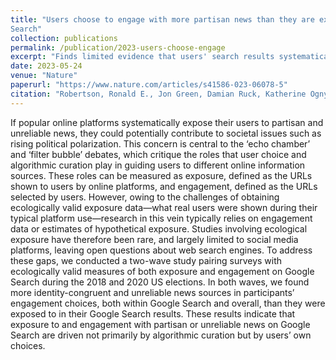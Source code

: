 ```yaml
---
title: "Users choose to engage with more partisan news than they are exposed to on Google
Search"
collection: publications
permalink: /publication/2023-users-choose-engage
excerpt: "Finds limited evidence that users' search results systematically differ by user partisanship, but stronger evidence that users' engagement with search results does."
date: 2023-05-24
venue: "Nature"
paperurl: "https://www.nature.com/articles/s41586-023-06078-5"
citation: "Robertson, Ronald E., Jon Green, Damian Ruck, Katherine Ognyanova, Christo Wilson, and David Lazer. 2023. &quot;Users choose to engage with more partisan news than they are exposed to on Google Search.&quot; <i>Nature</i> 618: 342-348."
---
```


If popular online platforms systematically expose their users to partisan and unreliable news, they could potentially contribute to societal issues such as rising political polarization. This concern is central to the ‘echo chamber’ and ‘filter bubble’ debates, which critique the roles that user choice and algorithmic curation play in guiding users to different online information sources. These roles can be measured as exposure, defined as the URLs shown to users by online platforms, and engagement, defined as the URLs selected by users. However, owing to the challenges of obtaining ecologically valid exposure data—what real users were shown during their typical platform use—research in this vein typically relies on engagement data or estimates of hypothetical exposure. Studies involving ecological exposure have therefore been rare, and largely limited to social media platforms, leaving open questions about web search engines. To address these gaps, we conducted a two-wave study pairing surveys with ecologically valid measures of both exposure and engagement on Google Search during the 2018 and 2020 US elections. In both waves, we found more identity-congruent and unreliable news sources in participants’ engagement choices, both within Google Search and overall, than they were exposed to in their Google Search results. These results indicate that exposure to and engagement with partisan or unreliable news on Google Search are driven not primarily by algorithmic curation but by users’ own choices.